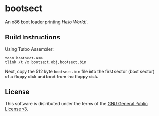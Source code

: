 # bootsect

An x86 boot loader printing _Hello World!_.

## Build Instructions

Using Turbo Assembler:

```
tasm bootsect.asm
tlink /t /x bootsect.obj,bootsect.bin
```

Next, copy the 512 byte `bootsect.bin` file into the first sector (boot sector)
of a floppy disk and boot from the floppy disk.

## License

This software is distributed under the terms of the
[GNU General Public License v3](https://www.gnu.org/licenses/gpl-3.0.en.html).
